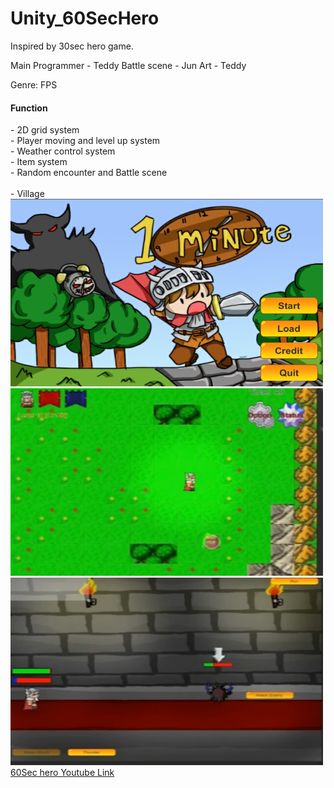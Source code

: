 # Unity_60SecHero
Inspired by 30sec hero game.

Main Programmer - Teddy
Battle scene - Jun
Art - Teddy

Genre: FPS<br>

<h4>Function</h4>
- 2D grid system<br>
- Player moving and level up system<br>
- Weather control system<br>
- Item system<br>
- Random encounter and Battle scene<br><br>
- Village

<img src="https://github.com/TeddyUm/Unity_60SecHero/blob/main/1677107066748.jpg" width="500" height="300">
<img src="https://github.com/TeddyUm/Unity_60SecHero/blob/main/1677108325220.jpg" width="500" height="300">
<img src="https://github.com/TeddyUm/Unity_60SecHero/blob/main/1677108458969.jpg" width="500" height="300">
<a href="https://www.youtube.com/watch?v=zv7DLtrc49I">60Sec hero Youtube Link</a>

